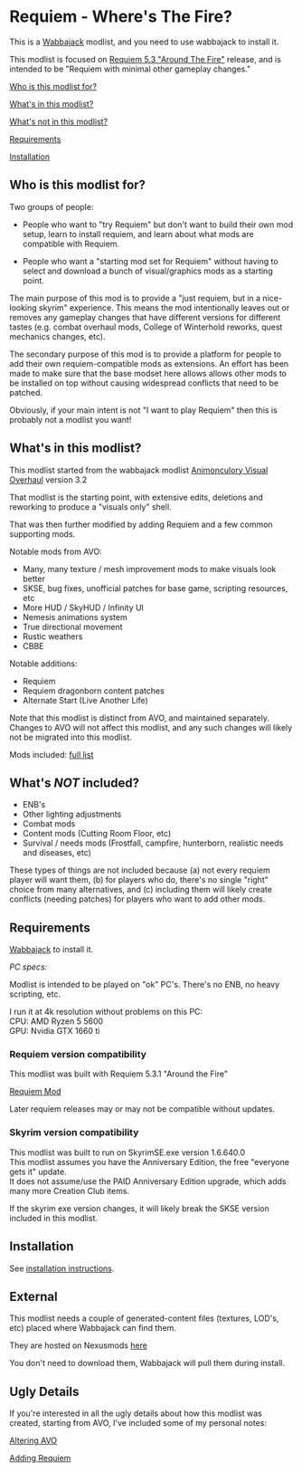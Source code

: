 
# Requiem - Where's The Fire? 

This is a [Wabbajack](https://www.wabbajack.org/) modlist, and you need to use wabbajack to install it. 

This modlist is focused on [Requiem 5.3 "Around The Fire"](https://www.nexusmods.com/skyrimspecialedition/mods/60888) release, and is intended to be "Requiem with minimal other gameplay changes."


[Who is this modlist for?](#who-is-this-modlist-for)

[What's in this modlist?](#whats-in-this-modlist)

[What's not in this modlist?](#whats-not-included)

[Requirements](#requirements)

[Installation](#installation)


## Who is this modlist for?

Two groups of people: 

- People who want to "try Requiem" but don't want to build their own mod setup, learn to install requiem, and learn about what mods are compatible with Requiem.

- People who want a "starting mod set for Requiem" without having to select and download a bunch of visual/graphics mods as a starting point. 

The main purpose of this mod is to provide a "just requiem, but in a nice-looking skyrim" experience. This means the mod intentionally leaves out or removes any gameplay changes that have different versions for different tastes (e.g. combat overhaul mods, College of Winterhold reworks, quest mechanics changes, etc).  

The secondary purpose of this mod is to provide a platform for people to add their own requiem-compatible mods as extensions. An effort has been made to make sure that the base modset here allows allows other mods to be installed on top without causing widespread conflicts that need to be patched.

Obviously, if your main intent is not "I want to play Requiem" then this is probably not a modlist you want!


## What's in this modlist?

This modlist started from the wabbajack modlist [Animonculory Visual Overhaul](https://github.com/The-Animonculory/Animonculory-Visual-Overhaul) version 3.2

That modlist is the starting point, with extensive edits, deletions and reworking to produce a "visuals only" shell.

That was then further modified by adding Requiem and a few common supporting mods.

Notable mods from AVO:

- Many, many texture / mesh improvement mods to make visuals look better
- SKSE, bug fixes, unofficial patches for base game, scripting resources, etc
- More HUD / SkyHUD / Infinity UI
- Nemesis animations system
- True directional movement
- Rustic weathers
- CBBE

Notable additions:

- Requiem
- Requiem dragonborn content patches
- Alternate Start (Live Another Life)

Note that this modlist is distinct from AVO, and maintained separately. Changes to AVO will not affect this modlist, and any such changes will likely not be migrated into this modlist. 

Mods included: [full list](https://loadorderlibrary.com/lists/requiem-wtf)


## What's _NOT_ included? 

- ENB's  
- Other lighting adjustments  
- Combat mods
- Content mods (Cutting Room Floor, etc)
- Survival / needs mods (Frostfall, campfire, hunterborn, realistic needs and diseases, etc)

These types of things are not included because (a) not every requiem player will want them, (b) for players who do, there's no single "right" choice from many alternatives, and (c) including them will likely create conflicts (needing patches) for players who want to add other mods.


## Requirements

[Wabbajack](https://www.wabbajack.org/) to install it.

_PC specs:_

Modlist is intended to be played on "ok" PC's. There's no ENB, no heavy scripting, etc.

I run it at 4k resolution without problems on this PC:  
CPU: AMD Ryzen 5 5600  
GPU: Nvidia GTX 1660 ti  


### Requiem version compatibility

This modlist was built with Requiem 5.3.1 "Around the Fire"

[Requiem Mod](https://www.nexusmods.com/skyrimspecialedition/mods/60888)  

Later requiem releases may or may not be compatible without updates. 


### Skyrim version compatibility

This modlist was built to run on SkyrimSE.exe version 1.6.640.0  
This modlist assumes you have the Anniversary Edition, the free "everyone gets it" update.  
It does not assume/use the PAID Anniversary Edition upgrade, which adds many more Creation Club items.   

If the skyrim exe version changes, it will likely break the SKSE version included in this modlist.


## Installation

See [installation instructions](install.md).



## External 

This modlist needs a couple of generated-content files (textures, LOD's, etc) placed where Wabbajack can find them. 

They are hosted on Nexusmods [here](https://www.nexusmods.com/skyrimspecialedition/mods/85928/)

You don't need to download them, Wabbajack will pull them during install. 


## Ugly Details

If you're interested in all the ugly details about how this modlist was created, starting from AVO, I've included some of my personal notes:

[Altering AVO](./docs/other_info/edit_AVO.txt)

[Adding Requiem](./docs/other_info/add_requiem.txt)
